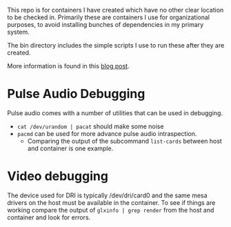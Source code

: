 This repo is for containers I have created which have no other clear location to be checked in.
Primarily these are containers I use for organizational purposes, to avoid installing bunches of
dependencies in my primary system.

The bin directory includes the simple scripts I use to run these after they are created.

More information is found in this [blog post](http://backgroundprocess.com/systems/desktop_docker/).

# Pulse Audio Debugging
Pulse audio comes with a number of utilities that can be used in debugging.
- `cat /dev/urandom | pacat` should make some noise
- `pacmd` can be used for more advance pulse audio intraspection.
  - Comparing the output of the subcommand `list-cards` between host and container is one example.

# Video debugging
The device used for DRI is typically /dev/dri/card0 and the same mesa drivers on the host must be available in the container. To see if things are working
compare the output of `glxinfo | grep render` from the host and container and look for errors.
